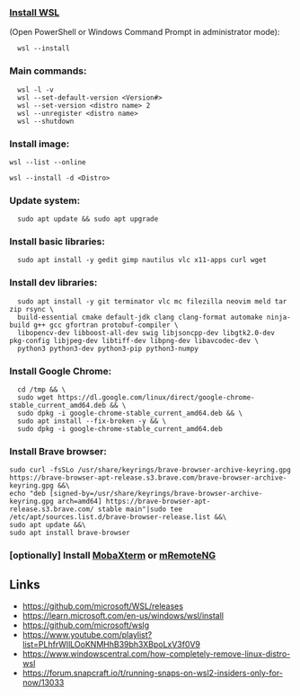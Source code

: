 ### [Install WSL](https://learn.microsoft.com/en-us/windows/wsl/install)
(Open PowerShell or Windows Command Prompt in administrator mode):
```
  wsl --install
```

### Main commands:
```
  wsl -l -v
  wsl --set-default-version <Version#>
  wsl --set-version <distro name> 2
  wsl --unregister <distro name>  
  wsl --shutdown
```

### Install image:
```
wsl --list --online
```
```
wsl --install -d <Distro>
```
  
### Update system:
```
  sudo apt update && sudo apt upgrade
```
  
### Install basic libraries:
```
  sudo apt install -y gedit gimp nautilus vlc x11-apps curl wget 
```
  
### Install dev libraries:
```
  sudo apt install -y git terminator vlc mc filezilla neovim meld tar zip rsync \
  build-essential cmake default-jdk clang clang-format automake ninja-build g++ gcc gfortran protobuf-compiler \
  libopencv-dev libboost-all-dev swig libjsoncpp-dev libgtk2.0-dev pkg-config libjpeg-dev libtiff-dev libpng-dev libavcodec-dev \
  python3 python3-dev python3-pip python3-numpy
```

### Install Google Chrome:
```
  cd /tmp && \
  sudo wget https://dl.google.com/linux/direct/google-chrome-stable_current_amd64.deb && \
  sudo dpkg -i google-chrome-stable_current_amd64.deb && \
  sudo apt install --fix-broken -y && \
  sudo dpkg -i google-chrome-stable_current_amd64.deb
```
  
### Install Brave browser:
```
sudo curl -fsSLo /usr/share/keyrings/brave-browser-archive-keyring.gpg https://brave-browser-apt-release.s3.brave.com/brave-browser-archive-keyring.gpg &&\
echo "deb [signed-by=/usr/share/keyrings/brave-browser-archive-keyring.gpg arch=amd64] https://brave-browser-apt-release.s3.brave.com/ stable main"|sudo tee /etc/apt/sources.list.d/brave-browser-release.list &&\
sudo apt update &&\
sudo apt install brave-browser
```

### [optionally] Install [MobaXterm](https://mobaxterm.mobatek.net/) or [mRemoteNG](https://mremoteng.org/)

## Links
* https://github.com/microsoft/WSL/releases
* https://learn.microsoft.com/en-us/windows/wsl/install
* https://github.com/microsoft/wslg
* https://www.youtube.com/playlist?list=PLhfrWIlLOoKNMHhB39bh3XBpoLxV3f0V9
* https://www.windowscentral.com/how-completely-remove-linux-distro-wsl
* https://forum.snapcraft.io/t/running-snaps-on-wsl2-insiders-only-for-now/13033
